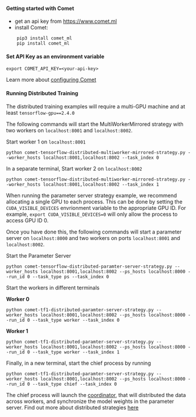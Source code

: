 #### Getting started with Comet
   * get an api key from https://www.comet.ml
   * install Comet:
```
    pip3 install comet_ml
    pip install comet_ml
```

#### Set API Key as an environment variable
```
export COMET_API_KEY=<your-api-key>
```
Learn more about [configuring Comet](https://www.comet.ml/docs/python-sdk/advanced/)

#### Running Distributed Training
The distributed training examples will require a multi-GPU machine and at least `tensorflow-gpu==2.4.0`     

The following commands will start the MultiWorkerMirrored strategy with two workers on `localhost:8001` and `localhost:8002`.

Start worker 1 on `localhost:8001` 
```
python comet-tensorflow-distributed-multiworker-mirrored-strategy.py --worker_hosts localhost:8001,localhost:8002 --task_index 0
```

In a separate terminal, Start worker 2 on `localhost:8002`
```
python comet-tensorflow-distributed-multiworker-mirrored-strategy.py --worker_hosts localhost:8001,localhost:8002 --task_index 1
```

When running the parameter server strategy example, we recommend allocating a single GPU to each process. This can be done by setting the `CUDA_VISIBLE_DEVICES` envrionment variable to the appropriate GPU ID. For example, `export CUDA_VISIBLE_DEVICES=0` will only allow the process to access GPU ID 0.

Once you have done this, the following commands will start a parameter server on `localhost:8000` and two workers on ports `localhost:8001` and `localhost:8002`.  

Start the Parameter Server
```
python comet-tensorflow-distributed-paramter-server-strategy.py --worker_hosts localhost:8001,localhost:8002 --ps_hosts localhost:8000 --run_id 0 --task_type ps --task_index 0
```
Start the workers in different terminals 

**Worker 0**
```
python comet-tf1-distributed-paramter-server-strategy.py --worker_hosts localhost:8001,localhost:8002 --ps_hosts localhost:8000 --run_id 0 --task_type worker --task_index 0
```

**Worker 1**
```
python comet-tf1-distributed-paramter-server-strategy.py --worker_hosts localhost:8001,localhost:8002 --ps_hosts localhost:8000 --run_id 0 --task_type worker --task_index 1
```

Finally, in a new terminal, start the chief process by running
```
python comet-tf1-distributed-paramter-server-strategy.py --worker_hosts localhost:8001,localhost:8002 --ps_hosts localhost:8000 --run_id 0 --task_type chief --task_index 0
```
The chief process will launch the [coordinator](https://www.tensorflow.org/tutorials/distribute/parameter_server_training), that will distributed the data across workers, and synchronize the model weights in the parameter server. Find out more about distributed strategies [here](https://www.tensorflow.org/guide/distributed_training)

